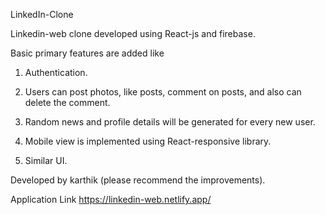 LinkedIn-Clone

Linkedin-web clone developed using React-js and firebase.

Basic primary features are added like 

1. Authentication.

2. Users can post photos, like posts, comment on posts, and also can delete the comment.

3. Random news and profile details will be generated for every new user.

4. Mobile view is implemented using React-responsive library.

5. Similar UI.

Developed by karthik (please recommend the improvements).

Application Link
https://linkedin-web.netlify.app/
